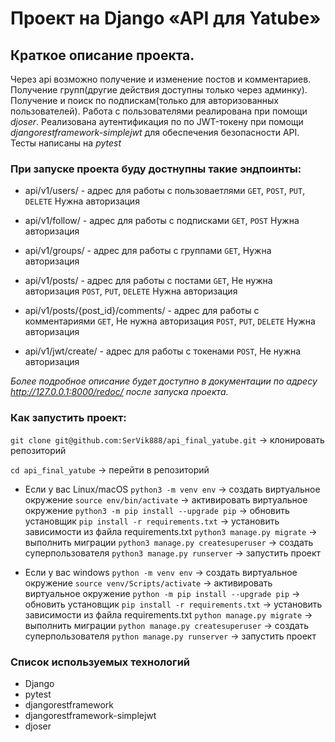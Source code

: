 # Проект на Django «API для Yatube»

## Краткое описание проекта.

Через api возможно получение и изменение постов и комментариев.
Получение групп(другие действия доступны только через админку).
Получение и поиск по подпискам(только для авторизованных пользователей).
Работа с пользователями реалирована при помощи *djoser*.
Реализована аутентификация по по JWT-токену при помощи *djangorestframework-simplejwt* для обеспечения безопасности API.
Тесты написаны на *pytest*

### При запуске проекта буду достнупны такие эндпоинты:

- api/v1/users/ - адрес для работы с пользоваетлями
`GET`, `POST`, `PUT`, `DELETE` Нужна авторизация

- api/v1/follow/ - адрес для работы с подписками
`GET`, `POST` Нужна авторизация

- api/v1/groups/ - адрес для работы с группами
`GET`, Нужна авторизация

- api/v1/posts/ - адрес для работы с постами
`GET`, Не нужна авторизация
`POST`, `PUT`, `DELETE` Нужна авторизация

- api/v1/posts/{post_id}/comments/ - адрес для работы с комментариями
`GET`, Не нужна авторизация
`POST`, `PUT`, `DELETE` Нужна авторизация

- api/v1/jwt/create/ - адрес для работы с токенами
`POST`, Не нужна авторизация

*Более подробное описание будет доступно в документации по адресу http://127.0.0.1:8000/redoc/ 
после запуска проекта.*

### Как запустить проект:

`git clone git@github.com:SerVik888/api_final_yatube.git` -> клонировать репозиторий

`cd api_final_yatube` -> перейти в репозиторий

* Если у вас Linux/macOS
    `python3 -m venv env` -> создать виртуальное окружение
    `source env/bin/activate` -> активировать виртуальное окружение
    `python3 -m pip install --upgrade pip` -> обновить установщик
    `pip install -r requirements.txt` -> установить зависимости из файла requirements.txt
    `python3 manage.py migrate` -> выполнить миграции
    `python3 manage.py createsuperuser` -> создать суперпользователя
    `python3 manage.py runserver` -> запустить проект

* Если у вас windows
    `python -m venv env` -> создать виртуальное окружение
    `source venv/Scripts/activate` -> активировать виртуальное окружение
    `python -m pip install --upgrade pip` -> обновить установщик
    `pip install -r requirements.txt` -> установить зависимости из файла requirements.txt
    `python manage.py migrate` -> выполнить миграции
    `python manage.py createsuperuser` -> создать суперпользователя
    `python manage.py runserver` -> запустить проект

### Cписок используемых технологий

- Django
- pytest
- djangorestframework
- djangorestframework-simplejwt
- djoser
